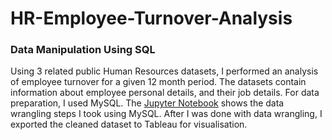 # HR-Employee-Turnover-Analysis
### Data Manipulation Using SQL        
Using 3 related public Human Resources datasets, I performed an analysis of employee turnover for a given 12 month period. The datasets contain information about employee personal details, and their job details. For data preparation, I used MySQL. The [Jupyter Notebook](https://ogeano.github.io/HR--Employee-Turnover-Analysis/) shows the data wrangling steps I took using MySQL. After I was done with data wrangling, I exported the cleaned dataset to Tableau for visualisation.
